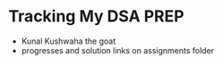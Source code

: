 # Tracking My DSA PREP 
- Kunal Kushwaha the goat 
- progresses and solution links on assignments folder